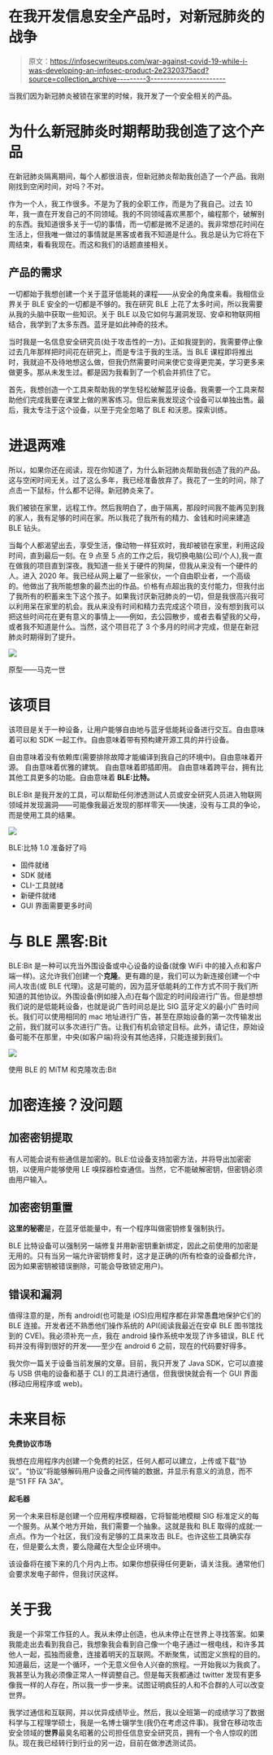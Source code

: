 # 在我开发信息安全产品时，对新冠肺炎的战争

> 原文：<https://infosecwriteups.com/war-against-covid-19-while-i-was-developing-an-infosec-product-2e2320375acd?source=collection_archive---------3----------------------->

当我们因为新冠肺炎被锁在家里的时候，我开发了一个安全相关的产品。

# 为什么新冠肺炎时期帮助我创造了这个产品

在新冠肺炎隔离期间，每个人都很沮丧，但新冠肺炎帮助我创造了一个产品。我刚刚找到空闲时间，对吗？不对。

作为一个人，我工作很多。不是为了我的全职工作，而是为了我自己。过去 10 年，我一直在开发自己的不同领域。我的不同领域喜欢黑那个，编程那个，破解别的东西。我知道很多关于一切的事情，而一切都是微不足道的。我非常想花时间在生活上，但我唯一做过的事情就是黑客或者我不知道是什么。我总是认为它将在下周结束，看看我现在。而这和我们的话题直接相关。

## 产品的需求

一切都始于我想创建一个关于蓝牙低能耗的课程——从安全的角度来看。我相信业界关于 BLE 安全的一切都是不够的。我在研究 BLE 上花了太多时间，所以我需要从我的头脑中获取一些知识。关于 BLE 以及它如何与漏洞发现、安卓和物联网相结合，我学到了太多东西。蓝牙是如此神奇的技术。

当时我是一名信息安全研究员(处于攻击性的一方)。正如我提到的，我需要停止像过去几年那样把时间花在研究上，而是专注于我的生活。当 BLE 课程即将推出时，我就迫不及待地想这么做，但我仍然需要时间来使它变得更完美，学习更多来做更多。那从未发生过。都是因为我看到了一个机会并抓住了它。

首先，我想创造一个工具来帮助我的学生轻松破解蓝牙设备。我需要一个工具来帮助他们完成我要在课堂上做的黑客练习。但后来我发现这个设备可以单独出售。最后，我太专注于这个设备，以至于完全忽略了 BLE 和沃恩。探索训练。

# 进退两难

所以，如果你还在阅读，现在你知道了，为什么新冠肺炎帮助我创造了我的产品。这与空闲时间无关。过了这么多年，我已经准备放弃了。我花了一生的时间，除了点击一下鼠标，什么都不记得。新冠肺炎来了。

我们被锁在家里，远程工作。然后我明白了，由于隔离，那段时间我不能再见到我的家人，我有足够的时间在家。所以我花了我所有的精力、金钱和时间来建造 BLE 钻头。

当每个人都渴望出去，享受生活，像动物一样狂欢时，我却被锁在家里，利用这段时间，直到最后一刻。在 9 点至 5 点的工作之后，我切换电脑(公司/个人),我一直在做我的项目直到深夜。我知道一些关于硬件的狗屎，但我从来没有一个硬件的人。进入 2020 年。我已经从网上雇了一些家伙，一个自由职业者，一个高级的。他做出了我所能想象的最杰出的作品。价格有点超出我的支付能力，但我付出了我所有的积蓄来生下这个孩子。如果我讨厌新冠肺炎的一切，但是我很高兴我可以利用呆在家里的机会。我从来没有时间和精力去完成这个项目，没有想到我可以把这些时间花在更有意义的事情上——例如，去公园散步，或者去看望我的父母，或者我不知道是什么。当然，这个项目花了 3 个多月的时间才完成，但是在新冠肺炎时期得到了提升。

![](img/b23398650d35e358c6d5eb2de1933c8c.png)

原型——马克一世

# 该项目

该项目是关于一种设备，让用户能够自由地与蓝牙低能耗设备进行交互。自由意味着可以和 SDK 一起工作。自由意味着带有预构建开源工具的并行设备。

自由意味着没有依赖库(需要排除故障才能编译到我自己的环境中)。自由意味着开源。
自由意味着优雅的建筑。
自由意味着即插即用。
自由意味着跨平台，拥有比其他工具更多的功能。自由意味着 **BLE:比特。**

BLE:Bit 是我开发的工具，可以帮助任何渗透测试人员或安全研究人员进入物联网领域并发现漏洞——可能像我最近发现的那样零天——快速，没有与工具的争论，而是使用工具的结果。

![](img/7c866d92b0085196ed625036d3b1c059.png)

BLE:比特 1.0 准备好了吗

*   固件就绪
*   SDK 就绪
*   CLI-工具就绪
*   新硬件就绪
*   GUI 界面需要更多时间

# 与 BLE 黑客:Bit

BLE:Bit 是一种可以充当外围设备或中心设备的设备(就像 WiFi 中的接入点和客户端一样)。这允许我们创建一个**克隆**。更有趣的是，我们可以为新连接创建一个中间人攻击(或 BLE 代理)。这是可能的，因为蓝牙低能耗的工作方式不同于我们所知道的其他协议。外围设备(例如接入点)在每个固定的时间段进行广告。但是想想我们说的是低能耗设备，也就是说广告时间总是比 SIG 蓝牙定义的最小广告时间长。我们可以使用相同的 mac 地址进行广告，甚至在原始设备的第一次传输发出之前，我们就可以多次进行广告。让我们有机会锁定目标。此外，请记住，原始设备可能不在那里，中央(如客户端)将没有其他选择，只能连接到我们。

![](img/3bdbda79143f3bc53e2875c507e97de9.png)

使用 BLE 的 MiTM 和克隆攻击:Bit

# 加密连接？没问题

## 加密密钥提取

有人可能会说有些通信是加密的。BLE:位设备支持加密方法，并将导出加密密钥，以便用户能够使用 LE 嗅探器检查通信。当然，它不能破解密钥，但密钥必须由用户输入。

## 加密密钥重置

**这里的秘密**是，在蓝牙低能量中，有一个程序叫做密钥修复强制执行。

BLE 比特设备可以强制另一端修复并用新密钥重新绑定，因此之前使用的加密是无用的。只有当另一端允许密钥修复时，这才是正确的(所有检查的设备都允许，因为如果密钥被错误删除，可能会导致锁定用户)。

## 错误和漏洞

值得注意的是，所有 android(也可能是 iOS)应用程序都在非常愚蠢地保护它们的 BLE 连接。开发者还不熟悉他们操作系统的 API(阅读我最近在安卓 BLE 图书馆找到的 CVE)。我必须补充一点，我在 android 操作系统中发现了许多错误，BLE 代码并没有得到很好的开发——至少在 android 6 之前，现在的代码要好得多。

我欠你一篇关于设备当前发展的文章。目前，我只开发了 Java SDK，它可以直接与 USB 供电的设备和基于 CLI 的工具进行通信，但我很快就会有一个 GUI 界面(移动应用程序或 web)。

# 未来目标

**免费协议市场**

我想在应用程序内创建一个免费的社区，任何人都可以建立，上传或下载“协议”。“协议”将能够解码用户设备之间传输的数据，并显示有意义的消息，而不是“51 FF FA 3A”。

**起毛器**

另一个未来目标是创建一个应用程序模糊器，它将智能地模糊 SIG 标准定义的每一个服务。从某个地方开始，我们需要一个抽象。这就是我和 BLE 取得的成就:一点点。作为一个社区，我们没有足够的工具来攻击 BLE。也许这些工具确实存在，但是要么太贵，要么隐藏在大型企业环境中。

该设备将在接下来的几个月内上市。如果你想获得任何更新，请关注我。通常他们会要求发电子邮件，但我讨厌这样。

# 关于我

我是一个非常工作狂的人。我从未停止创造，也从未停止在世界上寻找答案。如果我能走出去看到我自己，我想象我会看到自己像一个电子通过一根电线，和许多其他人一起，孤独而疲惫，连接着明天的互联网。不断聚焦，试图定义旅程的目的。知道最后，这是一个循环，一个无意义但令人兴奋的旅程。一开始我以为我疯了。我甚至认为我必须像正常人一样调整自己。但是每天我都通过 twitter 发现有更多像我一样的人存在，所以我一步一步来。试图证明疯狂的人和不合群的人可以改变世界。

我学过通信和互联网，并以优异成绩毕业。然后，我以全班第一的成绩学习了数据科学与工程理学硕士，我是一名博士辍学生(我仍在考虑这件事)。我曾在移动攻击安全领域的**世界**最臭名昭著的公司担任信息安全研究员，拥有一个令人惊叹的团队。现在我已经转行到行业的另一边，目前在做渗透测试员。